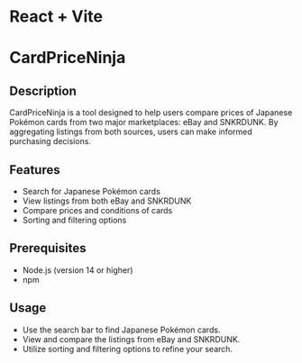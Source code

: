 # React + Vite

# CardPriceNinja

## Description
CardPriceNinja is a tool designed to help users compare prices of Japanese Pokémon cards from two major marketplaces: eBay and SNKRDUNK. By aggregating listings from both sources, users can make informed purchasing decisions.

## Features
- Search for Japanese Pokémon cards
- View listings from both eBay and SNKRDUNK
- Compare prices and conditions of cards
- Sorting and filtering options

## Prerequisites
- Node.js (version 14 or higher)
- npm

## Usage
- Use the search bar to find Japanese Pokémon cards.
- View and compare the listings from eBay and SNKRDUNK.
- Utilize sorting and filtering options to refine your search.

